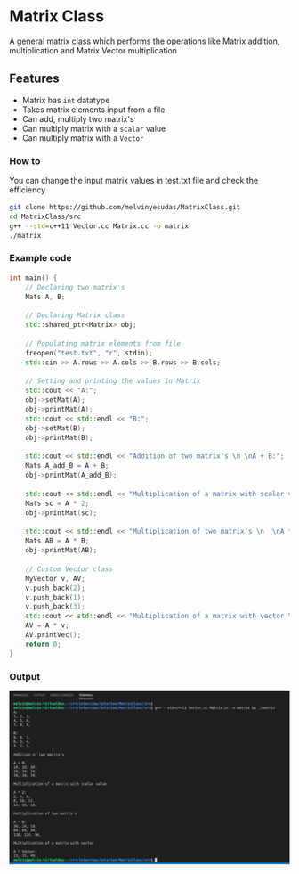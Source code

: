 # Matrix Class
A general matrix class which performs the operations like Matrix addition, multiplication and Matrix Vector multiplication

## Features
- Matrix has `int` datatype
- Takes matrix elements input  from a file
- Can add, multiply two matrix's
- Can multiply matrix with a `scalar` value
- Can multiply matrix with a `Vector`

### How to
You can change the input matrix values in test.txt file and check the efficiency
```bash
git clone https://github.com/melvinyesudas/MatrixClass.git
cd MatrixClass/src
g++ --std=c++11 Vector.cc Matrix.cc -o matrix
./matrix
```
### Example code
```c++
int main() {
    // Declaring two matrix's
    Mats A, B;

    // Declaring Matrix class
    std::shared_ptr<Matrix> obj;

    // Populating matrix elements from file
    freopen("test.txt", "r", stdin);
    std::cin >> A.rows >> A.cols >> B.rows >> B.cols;

    // Setting and printing the values in Matrix
    std::cout << "A:";
    obj->setMat(A);
    obj->printMat(A);
    std::cout << std::endl << "B:";
    obj->setMat(B);
    obj->printMat(B);

    std::cout << std::endl << "Addition of two matrix's \n \nA + B:";
    Mats A_add_B = A + B;
    obj->printMat(A_add_B);

    std::cout << std::endl << "Multiplication of a matrix with scalar value \n \nA * 2:";
    Mats sc = A * 2;
    obj->printMat(sc);

    std::cout << std::endl << "Multiplication of two matrix's \n  \nA * B:";
    Mats AB = A * B;
    obj->printMat(AB);

    // Custom Vector class
    MyVector v, AV;
    v.push_back(2);
    v.push_back(1);
    v.push_back(3);
    std::cout << std::endl << "Multiplication of a matrix with vector \n \nA * Vector:";
    AV = A * v;
    AV.printVec();
    return 0;
}
```

### Output
![output](https://github.com/melvinyesudas/MatrixClass/blob/main/docs/output.PNG)

